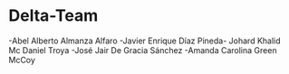 # Delta-Team
-Abel Alberto Almanza Alfaro -Javier Enrique Díaz Pineda- Johard Khalid Mc Daniel Troya -José Jair De Gracia Sánchez -Amanda Carolina Green McCoy
